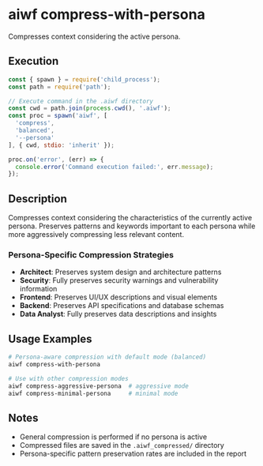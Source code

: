 # aiwf compress-with-persona

Compresses context considering the active persona.

## Execution

```javascript
const { spawn } = require('child_process');
const path = require('path');

// Execute command in the .aiwf directory
const cwd = path.join(process.cwd(), '.aiwf');
const proc = spawn('aiwf', [
  'compress',
  'balanced',
  '--persona'
], { cwd, stdio: 'inherit' });

proc.on('error', (err) => {
  console.error('Command execution failed:', err.message);
});
```

## Description

Compresses context considering the characteristics of the currently active persona. Preserves patterns and keywords important to each persona while more aggressively compressing less relevant content.

### Persona-Specific Compression Strategies

- **Architect**: Preserves system design and architecture patterns
- **Security**: Fully preserves security warnings and vulnerability information
- **Frontend**: Preserves UI/UX descriptions and visual elements
- **Backend**: Preserves API specifications and database schemas
- **Data Analyst**: Fully preserves data descriptions and insights

## Usage Examples

```bash
# Persona-aware compression with default mode (balanced)
aiwf compress-with-persona

# Use with other compression modes
aiwf compress-aggressive-persona  # aggressive mode
aiwf compress-minimal-persona     # minimal mode
```

## Notes

- General compression is performed if no persona is active
- Compressed files are saved in the `.aiwf_compressed/` directory
- Persona-specific pattern preservation rates are included in the report